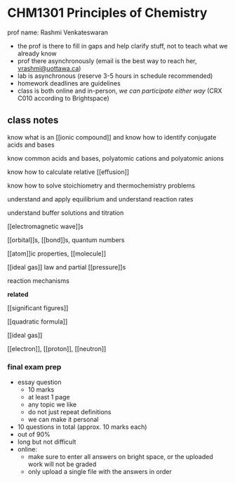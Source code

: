 # CHM1301 Principles of Chemistry

prof name: Rashmi Venkateswaran

- the prof is there to fill in gaps and help clarify stuff, not to teach what we already know
- prof there asynchronously (email is the best way to reach her, vrashmi@uottawa.ca)
- lab is asynchronous (reserve 3-5 hours in schedule recommended)
- homework deadlines are guidelines
- class is both online and in-person, _we can participate either way_ (CRX C010 according to Brightspace)

## class notes

know what is an [[ionic compound]] and know how to identify conjugate acids and bases

know common acids and bases, polyatomic cations and polyatomic anions

know how to calculate relative [[effusion]]

know how to solve stoichiometry and thermochemistry problems

understand and apply equilibrium and understand reaction rates

understand buffer solutions and titration

[[electromagnetic wave]]s

[[orbital]]s, [[bond]]s, quantum numbers

[[atom]]ic properties, [[molecule]]

[[ideal gas]] law and partial [[pressure]]s

reaction mechanisms

**related**

[[significant figures]]

[[quadratic formula]]

[[ideal gas]]

[[electron]], [[proton]], [[neutron]]

### final exam prep

- essay question
  - 10 marks
  - at least 1 page
  - any topic we like
  - do not just repeat definitions
  - we can make it personal
- 10 questions in total (approx. 10 marks each)
- out of 90%
- long but not difficult
- online:
  - make sure to enter all answers on bright space, or the uploaded work will not be graded
  - only upload a single file with the answers in order
